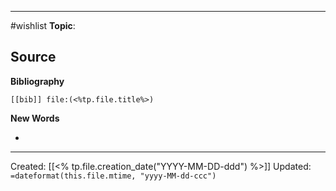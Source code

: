 

--- 
#wishlist
**Topic**: 

**Source**
- 


**Bibliography**

```query
[[bib]] file:(<%tp.file.title%>)
```
 

**New Words**

- 

---
Created: [[<% tp.file.creation_date("YYYY-MM-DD-ddd") %>]]
Updated: `=dateformat(this.file.mtime, "yyyy-MM-dd-ccc")`
